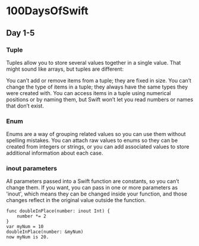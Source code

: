 # 100DaysOfSwift

## Day 1-5

### Tuple 
Tuples allow you to store several values together in a single value. That might sound like arrays, but tuples are different:

You can’t add or remove items from a tuple; they are fixed in size.
You can’t change the type of items in a tuple; they always have the same types they were created with.
You can access items in a tuple using numerical positions or by naming them, but Swift won’t let you read numbers or names that don’t exist.

### Enum
Enums are a way of grouping related values so you can use them without spelling mistakes.
You can attach raw values to enums so they can be created from integers or strings, or you can add associated values to store additional information about each case.

### inout parameters 
All parameters passed into a Swift function are constants, so you can’t change them. If you want, you can pass in one or more parameters as 'inout', which means they can be changed inside your function, and those changes reflect in the original value outside the function.
```
func doubleInPlace(number: inout Int) {
    number *= 2
}
var myNum = 10 
doubleInPlace(number: &myNum) 
now myNum is 20.
```
